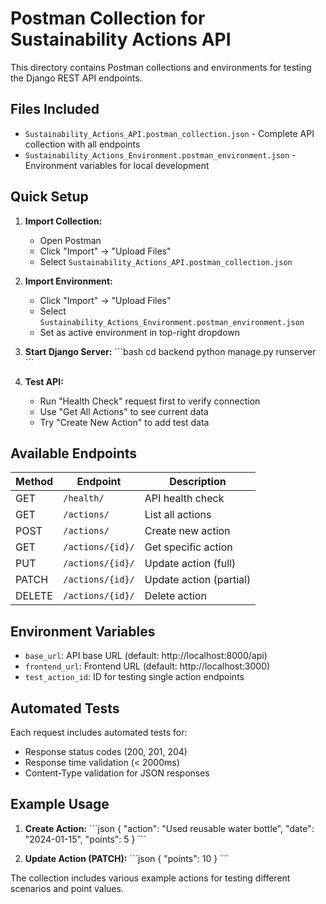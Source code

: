 # Postman Collection for Sustainability Actions API

This directory contains Postman collections and environments for testing the Django REST API endpoints.

## Files Included

- `Sustainability_Actions_API.postman_collection.json` - Complete API collection with all endpoints
- `Sustainability_Actions_Environment.postman_environment.json` - Environment variables for local development

## Quick Setup

1. **Import Collection:**

   - Open Postman
   - Click "Import" → "Upload Files"
   - Select `Sustainability_Actions_API.postman_collection.json`

2. **Import Environment:**

   - Click "Import" → "Upload Files"
   - Select `Sustainability_Actions_Environment.postman_environment.json`
   - Set as active environment in top-right dropdown

3. **Start Django Server:**
   \`\`\`bash
   cd backend
   python manage.py runserver
   \`\`\`

4. **Test API:**
   - Run "Health Check" request first to verify connection
   - Use "Get All Actions" to see current data
   - Try "Create New Action" to add test data

## Available Endpoints

| Method | Endpoint         | Description             |
| ------ | ---------------- | ----------------------- |
| GET    | `/health/`       | API health check        |
| GET    | `/actions/`      | List all actions        |
| POST   | `/actions/`      | Create new action       |
| GET    | `/actions/{id}/` | Get specific action     |
| PUT    | `/actions/{id}/` | Update action (full)    |
| PATCH  | `/actions/{id}/` | Update action (partial) |
| DELETE | `/actions/{id}/` | Delete action           |

## Environment Variables

- `base_url`: API base URL (default: http://localhost:8000/api)
- `frontend_url`: Frontend URL (default: http://localhost:3000)
- `test_action_id`: ID for testing single action endpoints

## Automated Tests

Each request includes automated tests for:

- Response status codes (200, 201, 204)
- Response time validation (< 2000ms)
- Content-Type validation for JSON responses

## Example Usage

1. **Create Action:**
   \`\`\`json
   {
   "action": "Used reusable water bottle",
   "date": "2024-01-15",
   "points": 5
   }
   \`\`\`

2. **Update Action (PATCH):**
   \`\`\`json
   {
   "points": 10
   }
   \`\`\`

The collection includes various example actions for testing different scenarios and point values.
